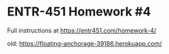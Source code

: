# ENTR-451 Homework #4

Full instructions at https://entr451.com/homework-4/

old:
https://floating-anchorage-39186.herokuapp.com/
